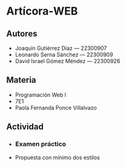 # Artícora-WEB
## Autores
- Joaquín Gutiérrez Díaz — 22300907
- Leonardo Serna Sánchez — 22300909
- David Israel Gómez Méndez — 22300926
## Materia 
- Programación Web I
- 7E1
- Paola Fernanda Ponce Villalvazo
## Actividad
- ### Examen práctico
- Propuesta con mínimo dos estilos
